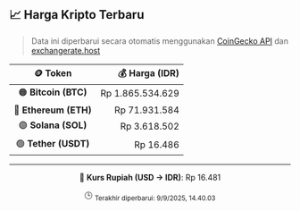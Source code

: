 

<!-- HARGA_KRIPTO -->
## 📈 Harga Kripto Terbaru

> Data ini diperbarui secara otomatis menggunakan [CoinGecko API](https://www.coingecko.com/) dan [exchangerate.host](https://exchangerate.host/)

<div align="center">

| 🪙 Token | 💰 Harga (IDR) |
|:------:|---------------:|
| 🟠 **Bitcoin (BTC)**   | Rp 1.865.534.629 |
| 🔵 **Ethereum (ETH)**  | Rp 71.931.584 |
| 🟣 **Solana (SOL)**    | Rp 3.618.502 |
| 🟢 **Tether (USDT)**   | Rp 16.486 |

---

💱 **Kurs Rupiah (USD → IDR)**: Rp 16.481

🕒 <sub>Terakhir diperbarui: 9/9/2025, 14.40.03</sub>

</div>
<!-- /HARGA_KRIPTO -->